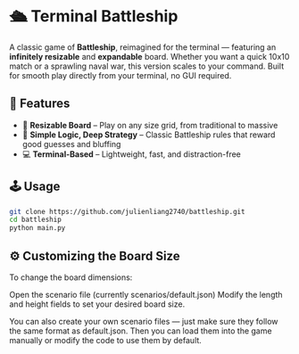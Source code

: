 # 🛳️ Terminal Battleship

A classic game of **Battleship**, reimagined for the terminal — featuring an **infinitely resizable** and **expandable** board. Whether you want a quick 10x10 match or a sprawling naval war, this version scales to your command. Built for smooth play directly from your terminal, no GUI required.

## 🚀 Features

- 🔄 **Resizable Board** – Play on any size grid, from traditional to massive  
- 🧠 **Simple Logic, Deep Strategy** – Classic Battleship rules that reward good guesses and bluffing  
- 💻 **Terminal-Based** – Lightweight, fast, and distraction-free  

## 🕹️ Usage

```bash
git clone https://github.com/julienliang2740/battleship.git
cd battleship
python main.py
```

## ⚙️ Customizing the Board Size
To change the board dimensions:

Open the scenario file (currently scenarios/default.json) 
Modify the length and height fields to set your desired board size.

You can also create your own scenario files — just make sure they follow the same format as default.json. Then you can load them into the game manually or modify the code to use them by default.

